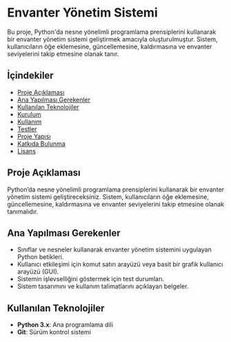 # Envanter Yönetim Sistemi

Bu proje, Python'da nesne yönelimli programlama prensiplerini kullanarak bir envanter yönetim sistemi geliştirmek amacıyla oluşturulmuştur. Sistem, kullanıcıların öğe eklemesine, güncellemesine, kaldırmasına ve envanter seviyelerini takip etmesine olanak tanır.

## İçindekiler
- [Proje Açıklaması](#proje-açıklaması)
- [Ana Yapılması Gerekenler](#ana-yapılması-gerekenler)
- [Kullanılan Teknolojiler](#kullanılan-teknolojiler)
- [Kurulum](#kurulum)
- [Kullanım](#kullanım)
- [Testler](#testler)
- [Proje Yapısı](#proje-yapısı)
- [Katkıda Bulunma](#katkıda-bulunma)
- [Lisans](#lisans)

## Proje Açıklaması
Python’da nesne yönelimli programlama prensiplerini kullanarak bir envanter yönetim sistemi geliştireceksiniz. Sistem, kullanıcıların öğe eklemesine, güncellemesine, kaldırmasına ve envanter seviyelerini takip etmesine olanak tanımalıdır.

## Ana Yapılması Gerekenler
- Sınıflar ve nesneler kullanarak envanter yönetim sistemini uygulayan Python betikleri.
- Kullanıcı etkileşimi için komut satırı arayüzü veya basit bir grafik kullanıcı arayüzü (GUI).
- Sistemin işlevselliğini göstermek için test durumları.
- Sistem tasarımını ve kullanım talimatlarını açıklayan belgeler.

## Kullanılan Teknolojiler
- **Python 3.x**: Ana programlama dili
- **Git**: Sürüm kontrol sistemi


